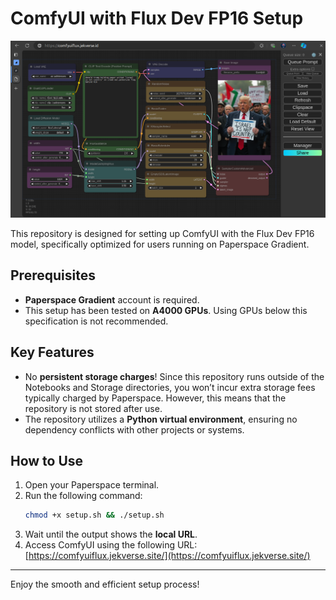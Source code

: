 # ComfyUI with Flux Dev FP16 Setup
![acumalaka](images/ComfyUI.png)

This repository is designed for setting up ComfyUI with the Flux Dev FP16 model, specifically optimized for users running on Paperspace Gradient.

## Prerequisites

- **Paperspace Gradient** account is required.
- This setup has been tested on **A4000 GPUs**. Using GPUs below this specification is not recommended.

## Key Features

- No **persistent storage charges**! Since this repository runs outside of the Notebooks and Storage directories, you won’t incur extra storage fees typically charged by Paperspace. However, this means that the repository is not stored after use.
- The repository utilizes a **Python virtual environment**, ensuring no dependency conflicts with other projects or systems.

## How to Use

1. Open your Paperspace terminal.
2. Run the following command:
    ```bash
    chmod +x setup.sh && ./setup.sh
    ```
3. Wait until the output shows the **local URL**.
4. Access ComfyUI using the following URL:  
   [https://comfyuiflux.jekverse.site/](https://comfyuiflux.jekverse.site/)

---

Enjoy the smooth and efficient setup process!
